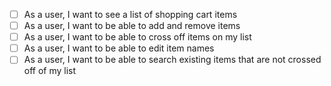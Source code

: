 - [ ] As a user, I want to see a list of shopping cart items
- [ ] As a user, I want to be able to add and remove items
- [ ] As a user, I want to be able to cross off items on my list
- [ ] As a user, I want to be able to edit item names
- [ ] As a user, I want to be able to search existing items that are not crossed off of my list